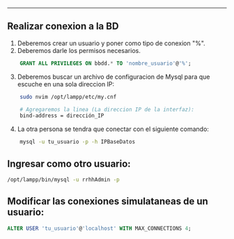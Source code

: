 
---

##  Realizar conexion a la BD

1. Deberemos crear un usuario y poner como tipo de conexion "%".
2. Deberemos darle los permisos necesarios.
```sql
	GRANT ALL PRIVILEGES ON bbdd.* TO 'nombre_usuario'@'%';
```

3. Deberemos buscar un archivo de configuracion de Mysql para que escuche en una sola direccion IP:

```bash
	sudo nvim /opt/lampp/etc/my.cnf

	# Agregaremos la linea (La direccion IP de la interfaz): 
	bind-address = dirección_IP
```

4. La otra persona se tendra que conectar con el siguiente comando: 

```bash
	mysql -u tu_usuario -p -h IPBaseDatos
```


##  Ingresar como otro usuario:

```bash
/opt/lampp/bin/mysql -u rrhhAdmin -p
```

##  Modificar las conexiones simulataneas de un usuario:

```sql
ALTER USER 'tu_usuario'@'localhost' WITH MAX_CONNECTIONS 4;
```
